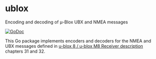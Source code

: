 # ublox 
Encoding and decoding of μ-Blox UBX and NMEA messages

[![GoDoc](https://godoc.org/github.com/giovanni-dd/ublox?status.svg)](https://godoc.org/github.com/daedaleanai/ublox)

This Go package implements encoders and decoders for the NMEA and UBX messages defined in 
[u-blox 8 / u-blox M8 Receiver description](https://www.u-blox.com/en/docs/UBX-13003221) chapters 31 and 32.
